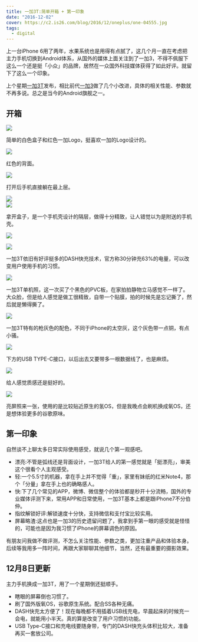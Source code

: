 ```yaml
---
title: 一加3T:简单开箱 + 第一印象
date: "2016-12-02"
cover: https://c2.is26.com/blog/2016/12/oneplus/one-04555.jpg
tags:
  - digital
---
```


上一台iPhone 6用了两年，水果系统也是用得有点腻了，这几个月一直在考虑把主力手机切换到Android体系，从国外的媒体上面关注到了一加3，不得不佩服下这么一个还是挺「小众」的品牌，居然在一众国外科技媒体获得了如此好评。就留下了这么一个印象。

上个星期[一加3T](https://www.oneplus.cn/product/oneplus3t)发布，相比前代[一加3](https://www.oneplus.cn/product/oneplus3)做了几个小改进，具体的相关性能、参数就不再多说。总之是当今的Android旗舰之一。

## 开箱

![](https://c2.is26.com/blog/2016/12/oneplus/one-04477.jpg)

简单的白色盒子和红色一加Logo，挺喜欢一加的Logo设计的。

![](https://c2.is26.com/blog/2016/12/oneplus/one-04481.jpg)

红色的背面。

![](https://c2.is26.com/blog/2016/12/oneplus/one-04483.jpg)

打开后手机直接躺在最上层。

![](https://c2.is26.com/blog/2016/12/oneplus/one-04486.jpg)  
![](https://c2.is26.com/blog/2016/12/oneplus/one-04489.jpg)

拿开盒子，是一个手机壳设计的隔层，做得十分精致，让人错觉以为是附送的手机壳。

![](https://c2.is26.com/blog/2016/12/oneplus/one-04493.jpg)

![](https://c2.is26.com/blog/2016/12/oneplus/one-04522.jpg)

一加3T依旧有好评挺多的DASH快充技术，官方称30分钟充63%的电量，可以改变用户使用手机的习惯。

![](https://c2.is26.com/blog/2016/12/oneplus/one-04537.jpg)

一加3T单机照，这一次买了个黑色的PVC板，在家拍拍静物立马感觉不一样了。大众脸，但是给人感觉是做工很精致，自带一个贴膜，拍的时候先是忘记撕了，然后就是懒得撕了。

![](https://c2.is26.com/blog/2016/12/oneplus/one-04538.jpg)

一加3T特有的枪灰色的配色，不同于iPhone的太空灰，这个灰色带一点铜，有点小骚。

![](https://c2.is26.com/blog/2016/12/oneplus/one-04531.jpg)

下方的USB TYPE-C接口，以后出去又要带多一根数据线了，也是麻烦。

![](https://c2.is26.com/blog/2016/12/oneplus/one-04553.jpg)

给人感觉质感还是挺好的。

![](https://c2.is26.com/blog/2016/12/oneplus/one-04578.jpg)

亮屏照来一张，使用的是比较贴近原生的氢OS，但是我晚点会刷机换成氧OS，还是想体验更多的谷歌原味。

## 第一印象

自然谈不上聊太多日常实际使用感受，就说几个第一观感吧。

- 漂亮:不管是弧线还是背面设计，一加3T给人的第一感觉就是「挺漂亮」，审美这个很看个人主观感受。
- 轻:一个5.5寸的机器，拿在手上并不觉得「重」，家里有妹纸的红米Note4，那个「分量」拿在手上也的确略感人。
- 快:下了几个常见的APP，微博、微信整个的体验都是秒开十分流畅，国外的专业媒体评测下来，常用APP和日常使用，一加3T基本上都是跟iPhone7不分伯仲。
- 指纹解锁好评:解锁速度十分快，支持微信和支付宝比较实用。
- 屏幕略渣:这点也是一加3的历史遗留问题了，我拿到手第一眼的感受就是怪怪的，可能也是因为我习惯了iPhone的屏幕调色的原因。

有朋友问我做不做评测，不怎么关注性能、参数之类，更加注重产品和体验本身。后续等我用多一阵时间，再跟大家聊聊其他细节，当然，还有最重要的摄影效果。

## 12月8日更新

主力手机换成一加3T，用了一个星期倒还挺顺手。

- 瞎眼的屏幕倒也习惯了。
- 刷了国外版氧OS，谷歌原生系统。配合SS各种无痛。
- DASH快充太方便了！现在每晚都不用插着USB线充电，早晨起床的时候充一会电，就能用小半天。真的算是改变了用户习惯的功能。
- USB Type-C接口和充电线要随身带，专门的DASH快充头体积比较大，准备再买一套放公司。
